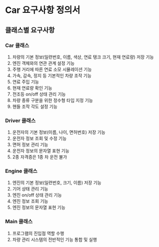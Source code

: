 # Car 요구사항 정의서

## 클래스별 요구사항

### Car 클래스
1. 차량의 기본 정보(일련번호, 이름, 색상, 연료 탱크 크기, 현재 연료량) 저장 기능
2. 엔진 객체와의 연관 관계 설정 기능
3. 주행 거리에 따른 연료 소모 시뮬레이션 기능
4. 가속, 감속, 정지 등 기본적인 차량 조작 기능
5. 연료 주입 기능
6. 현재 연료량 확인 기능
7. 전조등 on/off 상태 관리 기능
8. 차량 종류 구분을 위한 정수형 타입 지정 기능
9. 핸들 조작 각도 설정 기능

### Driver 클래스
1. 운전자의 기본 정보(이름, 나이, 면허번호) 저장 기능
2. 운전자 정보 조회 및 수정 기능
3. 면허 정보 관리 기능
4. 운전자 정보의 문자열 표현 기능
5. 2종 자격증은 1종 차 운전 불가

### Engine 클래스
1. 엔진의 기본 정보(일련번호, 크기, 이름) 저장 기능
2. 기어 상태 관리 기능
3. 엔진 on/off 상태 관리 기능
4. 엔진 정보 조회 기능
5. 엔진 정보의 문자열 표현 기능

### Main 클래스
1. 프로그램의 진입점 역할 수행
2. 차량 관리 시스템의 전반적인 기능 통합 및 실행